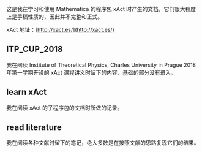 这是我在学习和使用 Mathematica 的程序包 xAct 时产生的文档，它们很大程度上是手稿性质的，因此并不完整和正式。

xAct 地址：[http://xact.es/](http://xact.es/)

## ITP_CUP_2018

我在阅读 Institute of Theoretical Physics, Charles University in Prague 2018 年第一学期开设的 xAct 课程讲义时留下的内容，基础的部分没有录入。

## learn xAct

我在阅读 xAct 的子程序包的文档时所做的记录。

## read literature

我在阅读各种文献时留下的笔记，绝大多数是在按照文献的思路复现它们的结果。